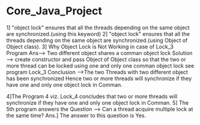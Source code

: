 # Core_Java_Project
1] "object lock" ensures that all the threads depending on the same object are synchronized.(using this keyword)
2] "object lock" ensures that all the threads depending on the same object are synchronized.(using Object of Object class).
3] Why Object Lock is Not Working in case of Lock_3 Program
   Ans--> Two different object shares a comman object lock
Solution --> create constructor and pass Object of Object class so that the two or more thread can be locked 
using one and only one comman object lock
see program Lock_3
Conclusion -->The two Threads with two different object has been synchronized
Hence two or more threads will synchronize if they have one and only one object lock in Comman.

4]The Program 4 viz. Lock_4 concludes that two or more threads will synchronize if they have one and only
  one object lock in Comman.
5] The 5th program answers the Question --> Can a thread acquire multiple 
   lock at the same time?
   Ans.] The answer to this question is Yes.

 
